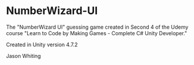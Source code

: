 # NumberWizard-UI
The "NumberWizard UI" guessing game created in Second 4 of the Udemy course "Learn to Code by Making Games - Complete C# Unity Developer."

Created in Unity version 4.7.2

Jason Whiting
